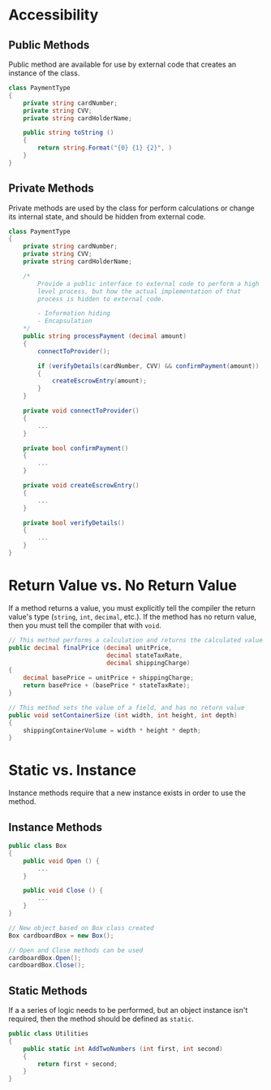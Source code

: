 # Accessibility

## Public Methods

Public method are available for use by external code that creates an instance of the class.

```cs
class PaymentType
{
    private string cardNumber;
    private string CVV;
    private string cardHolderName;

    public string toString ()
    {
        return string.Format("{0} {1} {2}", )
    }
}
```

## Private Methods

Private methods are used by the class for perform calculations or change its internal state, and should be hidden from external code.

```cs
class PaymentType
{
    private string cardNumber;
    private string CVV;
    private string cardHolderName;

    /*
        Provide a public interface to external code to perform a high
        level process, but how the actual implementation of that
        process is hidden to external code.

        - Information hiding
        - Encapsulation
    */
    public string processPayment (decimal amount)
    {
        connectToProvider();

        if (verifyDetails(cardNumber, CVV) && confirmPayment(amount))
        {
            createEscrowEntry(amount);
        }
    }

    private void connectToProvider()
    {
        ...
    }

    private bool confirmPayment()
    {
        ...
    }

    private void createEscrowEntry()
    {
        ...
    }

    private bool verifyDetails()
    {
        ...
    }
}
```

# Return Value vs. No Return Value

If a method returns a value, you must explicitly tell the compiler the return value's type (`string`, `int`, `decimal`, etc.). If the method has no return value, then you must tell the compiler that with `void`.

```cs
// This method performs a calculation and returns the calculated value
public decimal finalPrice (decimal unitPrice, 
                           decimal stateTaxRate, 
                           decimal shippingCharge)
{
    decimal basePrice = unitPrice + shippingCharge;
    return basePrice + (basePrice * stateTaxRate);
}

// This method sets the value of a field, and has no return value
public void setContainerSize (int width, int height, int depth)
{
    shippingContainerVolume = width * height * depth;
}
```

# Static vs. Instance

Instance methods require that a new instance exists in order to use the method.

## Instance Methods

```cs
public class Box
{
    public void Open () {
        ...
    }

    public void Close () {
        ...
    }
}

// New object based on Box class created
Box cardboardBox = new Box();

// Open and Close methods can be used
cardboardBox.Open();
cardboardBox.Close();
```

## Static Methods

If a a series of logic needs to be performed, but an object instance isn't required, then the method should be defined as `static`.

```cs
public class Utilities
{
    public static int AddTwoNumbers (int first, int second)
    {
        return first + second;
    }
}
````

